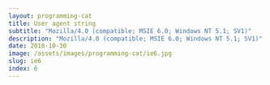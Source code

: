 ```yaml
---
layout: programming-cat
title: User agent string
subtitle: "Mozilla/4.0 (compatible; MSIE 6.0; Windows NT 5.1; SV1)"
description: "Mozilla/4.0 (compatible; MSIE 6.0; Windows NT 5.1; SV1)"
date: 2018-10-30
image: /assets/images/programming-cat/ie6.jpg
slug: ie6
index: 6
---
```

